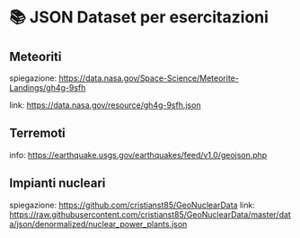 # 📚 JSON Dataset per esercitazioni


## Meteoriti

spiegazione: https://data.nasa.gov/Space-Science/Meteorite-Landings/gh4g-9sfh

link: https://data.nasa.gov/resource/gh4g-9sfh.json

## Terremoti

info: https://earthquake.usgs.gov/earthquakes/feed/v1.0/geojson.php

## Impianti nucleari

spiegazione: https://github.com/cristianst85/GeoNuclearData
link: https://raw.githubusercontent.com/cristianst85/GeoNuclearData/master/data/json/denormalized/nuclear_power_plants.json

